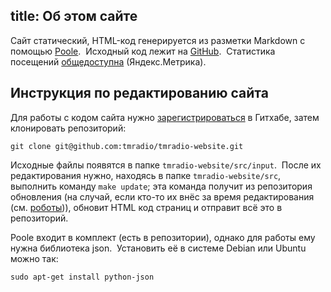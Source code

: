 title: Об этом сайте
---
Сайт статический, HTML-код генерируется из разметки Markdown с помощью
[Poole][1].  Исходный код лежит на [GitHub][2].  Статистика посещений
[общедоступна][3] (Яндекс.Метрика).


## Инструкция по редактированию сайта

Для работы с кодом сайта нужно [зарегистрироваться][5] в Гитхабе, затем
клонировать репозиторий:

    git clone git@github.com:tmradio/tmradio-website.git

Исходные файлы появятся в папке `tmradio-website/src/input`.  После их
редактирования нужно, находясь в папке `tmradio-website/src`, выполнить команду
`make update`; эта команда получит из репозитория обновления (на случай, если
кто-то их внёс за время редактирования (см. [роботы][4])), обновит HTML код
страниц и отправит всё это в репозиторий.

Poole входит в комплект (есть в репозитории), однако для работы ему нужна
библиотека json.  Установить её в системе Debian или Ubuntu можно так:

    sudo apt-get install python-json

[1]: https://bitbucket.org/obensonne/poole/src
[2]: https://github.com/tmradio/tmradio-website
[3]: http://metrika.yandex.ru/stat/?id=10892923
[4]: /robots.html
[5]: https://github.com/signup/free
